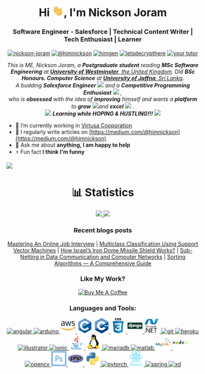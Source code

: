 <h1 align="center">Hi <img src="https://raw.githubusercontent.com/ABSphreak/ABSphreak/master/gifs/Hi.gif" width="30px">, I'm Nickson Joram</h1>
<h3 align="center">Software Engineer - Salesforce | Technical Content Writer | Tech Enthusiast | Learner</h3>
<p align="center">
<a href="https://www.linkedin.com/in/nickson-joram/" target="blank"><img align="center" src="https://cdn.jsdelivr.net/npm/simple-icons@3.0.1/icons/linkedin.svg" alt="nickson-joram" height="30" width="40" /></a>
<a href="https://himnickson.medium.com/" target="blank"><img align="center" src="https://cdn.jsdelivr.net/npm/simple-icons@3.0.1/icons/medium.svg" alt="@himnickson" height="30" width="40" /></a>
<a href="https://twitter.com/himgen/" target="blank"><img align="center" src="https://cdn.jsdelivr.net/npm/simple-icons@3.0.1/icons/twitter.svg" alt="himgen" height="30" width="40" /></a>
<a href="https://letsdecrypthere.blogspot.com/" target="blank"><img align="center" src="https://cdn.jsdelivr.net/npm/simple-icons@3.0.1/icons/blogger.svg" alt="letsdecrypthere" height="30" width="40" /></a>
<a href="https://www.youtube.com/c/your tutor/" target="blank"><img align="center" src="https://cdn.jsdelivr.net/npm/simple-icons@3.0.1/icons/youtube.svg" alt="your tutor" height="30" width="40" /></a>
</p>
</p>

<p align="center">
  <em>
    This is ME, Nickson Joram, a <b>Postgraduate student</b> reading <b>MSc Software Engineering</b> at <a href="https://www.westminster.ac.uk/"> <b>University of Westminster</b>, the United Kingdom</a>. Did <b>BSc Honours. Computer Science</b> at <a href="http://www.jfn.ac.lk/"> <b>University of Jaffna</b>, Sri Lanka</a>. <br>
    A budding <b>Salesforce Engineer</b> <img src="https://github.com/TheDudeThatCode/TheDudeThatCode/blob/master/Assets/Developer.gif" width="30px"> and a <b>Competitive Programming Enthusiast</b>&nbsp;<img src="https://github.com/TheDudeThatCode/TheDudeThatCode/blob/master/Assets/Designer.gif" width="36px">&nbsp,<br>who is <b>obsessed</b>
    with the idea of <b>improving</b> himself and wants a <b>platform</b> to 
    <b>grow</b> <img src="https://github.com/TheDudeThatCode/TheDudeThatCode/blob/master/Assets/Rocket.gif" width="18px">and 
    <b>excel</b> <img src="https://github.com/TheDudeThatCode/TheDudeThatCode/blob/master/Assets/Medal.gif" width="20px">&nbsp.
  </em> 
  <br>
  <img src="https://media.giphy.com/media/VgCDAzcKvsR6OM0uWg/giphy.gif" width="50" /> <b><i>Learning while HOPING & HUSTLING!!!</i></b> <img src="https://media.giphy.com/media/7j2hfyeVcDtf2/giphy.gif" width="50" />
</p>

- 🔭 I’m currently working in [Virtusa Cooporation](https://www.virtusa.com/)
- 📝 I regularly write articles on [https://medium.com/@himnickson](https://medium.com/@himnickson)
- 💬 Ask me about **anything, I am happy to help**
- ⚡ Fun fact **I think I'm funny**


![](https://shields-io-visitor-counter.herokuapp.com/badge?page=raklaptudirm.raklaptudirm&&label=Profile%20Visitors&style=for-the-badge&color=0088cc)

<h1 align="center"> 📊 Statistics </h1>

<p align="center">
  <a href="https://github.com/iamnickson/github-readme-stats">
    <img src="https://github-readme-stats.vercel.app/api?username=iamnickson&show_icons=true&bg_color=0d1117&text_color=FFF&border_color=444" height="165">
  </a>
  <a href="https://github.com/iamnickson/github-readme-stats">
    <img src="https://github-readme-stats.vercel.app/api/top-langs/?username=iamnickson&layout=compact&bg_color=0d1117&text_color=FFF&border_color=444"  height="165">
  </a>
  <br>
  <!--<a href="https://github.com/iamnickson/github-readme-stats">
    <img src="https://github-readme-stats.vercel.app/api/wakatime?username=iamnickson&bg_color=0d1117&text_color=FFF&border_color=444">
  </a>-->
</p>

<h3 align="center">Recent blogs posts</h3>

<p align="center"> <a href="https://himnickson.medium.com/mastering-an-online-job-interview-a39b4060abb9">Mastering An Online Job Interview</a> | <a href="https://medium.com/nerd-for-tech/multiclass-classification-using-support-vector-machines-d8509aa485b2">Multiclass Classification Using Support Vector Machines</a> | <a href="https://himnickson.medium.com/how-israels-iron-dome-missile-shield-works-521e9dd8a35d">How Israel’s Iron Dome Missile Shield Works?</a> | <a href="https://medium.com/nerd-for-tech/sub-netting-in-data-communication-and-computer-networks-e1acf2627c1a">Sub-Netting in Data Communication and Computer Networks</a> | <a href="https://medium.com/analytics-vidhya/sorting-algorithms-a-comprehensive-guide-fe5a2470f2e0">Sorting Algorithms — A Comprehensive Guide</a>

</p>

<!--[Mastering An Online Job Interview](https://himnickson.medium.com/mastering-an-online-job-interview-a39b4060abb9) | [Multiclass Classification Using Support Vector Machines](https://medium.com/nerd-for-tech/multiclass-classification-using-support-vector-machines-d8509aa485b2) | [How Israel’s Iron Dome Missile Shield Works?](https://himnickson.medium.com/how-israels-iron-dome-missile-shield-works-521e9dd8a35d) | [Sub-Netting in Data Communication and Computer Networks](https://medium.com/nerd-for-tech/sub-netting-in-data-communication-and-computer-networks-e1acf2627c1a) | [Sorting Algorithms — A Comprehensive Guide](https://medium.com/analytics-vidhya/sorting-algorithms-a-comprehensive-guide-fe5a2470f2e0)-->


<h3 align="center">Like My Work?</h3>
<p align="center">
<a href="https://www.buymeacoffee.com/iamnickson" target="_blank"><img src="https://cdn.buymeacoffee.com/buttons/v2/default-yellow.png" alt="Buy Me A Coffee" height="60px" width="217px" ></a>
</p>
 
<h3 align="center">Languages and Tools:</h3>
<p align="center"> <a href="https://angular.io" target="_blank"> <img src="https://angular.io/assets/images/logos/angular/angular.svg" alt="angular" width="40" height="40"/> </a> <a href="https://www.arduino.cc/" target="_blank"> <img src="https://cdn.worldvectorlogo.com/logos/arduino-1.svg" alt="arduino" width="40" height="40"/> </a> <a href="https://aws.amazon.com" target="_blank"> <img src="https://raw.githubusercontent.com/devicons/devicon/master/icons/amazonwebservices/amazonwebservices-original-wordmark.svg" alt="aws" width="40" height="40"/> </a> <a href="https://www.cprogramming.com/" target="_blank"> <img src="https://raw.githubusercontent.com/devicons/devicon/master/icons/c/c-original.svg" alt="c" width="40" height="40"/> </a> <a href="https://www.w3schools.com/cpp/" target="_blank"> <img src="https://raw.githubusercontent.com/devicons/devicon/master/icons/cplusplus/cplusplus-original.svg" alt="cplusplus" width="40" height="40"/> </a> <a href="https://www.w3schools.com/css/" target="_blank"> <img src="https://raw.githubusercontent.com/devicons/devicon/master/icons/css3/css3-original-wordmark.svg" alt="css3" width="40" height="40"/> </a> <a href="https://www.djangoproject.com/" target="_blank"> <img src="https://raw.githubusercontent.com/devicons/devicon/master/icons/django/django-original.svg" alt="django" width="40" height="40"/> </a> <a href="https://dotnet.microsoft.com/" target="_blank"> <img src="https://raw.githubusercontent.com/devicons/devicon/master/icons/dot-net/dot-net-original-wordmark.svg" alt="dotnet" width="40" height="40"/> </a> <a href="https://git-scm.com/" target="_blank"> <img src="https://www.vectorlogo.zone/logos/git-scm/git-scm-icon.svg" alt="git" width="40" height="40"/> </a> <a href="https://heroku.com" target="_blank"> <img src="https://www.vectorlogo.zone/logos/heroku/heroku-icon.svg" alt="heroku" width="40" height="40"/> </a> <a href="https://www.adobe.com/in/products/illustrator.html" target="_blank"> <img src="https://www.vectorlogo.zone/logos/adobe_illustrator/adobe_illustrator-icon.svg" alt="illustrator" width="40" height="40"/> </a> <a href="https://ionicframework.com" target="_blank"> <img src="https://upload.wikimedia.org/wikipedia/commons/d/d1/Ionic_Logo.svg" alt="ionic" width="40" height="40"/> </a> <a href="https://www.java.com" target="_blank"> <img src="https://raw.githubusercontent.com/devicons/devicon/master/icons/java/java-original.svg" alt="java" width="40" height="40"/> </a> <a href="https://www.linux.org/" target="_blank"> <img src="https://raw.githubusercontent.com/devicons/devicon/master/icons/linux/linux-original.svg" alt="linux" width="40" height="40"/> </a> <a href="https://mariadb.org/" target="_blank"> <img src="https://www.vectorlogo.zone/logos/mariadb/mariadb-icon.svg" alt="mariadb" width="40" height="40"/> </a> <a href="https://www.mathworks.com/" target="_blank"> <img src="https://upload.wikimedia.org/wikipedia/commons/2/21/Matlab_Logo.png" alt="matlab" width="40" height="40"/> </a> <a href="https://www.mysql.com/" target="_blank"> <img src="https://raw.githubusercontent.com/devicons/devicon/master/icons/mysql/mysql-original-wordmark.svg" alt="mysql" width="40" height="40"/> </a> <a href="https://nodejs.org" target="_blank"> <img src="https://raw.githubusercontent.com/devicons/devicon/master/icons/nodejs/nodejs-original-wordmark.svg" alt="nodejs" width="40" height="40"/> </a> <a href="https://opencv.org/" target="_blank"> <img src="https://www.vectorlogo.zone/logos/opencv/opencv-icon.svg" alt="opencv" width="40" height="40"/> </a> <a href="https://www.photoshop.com/en" target="_blank"> <img src="https://raw.githubusercontent.com/devicons/devicon/master/icons/photoshop/photoshop-line.svg" alt="photoshop" width="40" height="40"/> </a> <a href="https://www.php.net" target="_blank"> <img src="https://raw.githubusercontent.com/devicons/devicon/master/icons/php/php-original.svg" alt="php" width="40" height="40"/> </a> <a href="https://www.python.org" target="_blank"> <img src="https://raw.githubusercontent.com/devicons/devicon/master/icons/python/python-original.svg" alt="python" width="40" height="40"/> </a> <a href="https://pytorch.org/" target="_blank"> <img src="https://www.vectorlogo.zone/logos/pytorch/pytorch-icon.svg" alt="pytorch" width="40" height="40"/> </a> <a href="https://reactjs.org/" target="_blank"> <img src="https://raw.githubusercontent.com/devicons/devicon/master/icons/react/react-original-wordmark.svg" alt="react" width="40" height="40"/> </a> <a href="https://spring.io/" target="_blank"> <img src="https://www.vectorlogo.zone/logos/springio/springio-icon.svg" alt="spring" width="40" height="40"/> </a> <a href="https://www.adobe.com/products/xd.html" target="_blank"> <img src="https://cdn.worldvectorlogo.com/logos/adobe-xd.svg" alt="xd" width="40" height="40"/> </a> </p>
